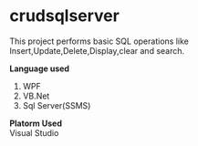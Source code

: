 # crudsqlserver

This project performs basic SQL operations like Insert,Update,Delete,Display,clear and search.<br />

**Language used**<br />
1. WPF<br />
2. VB.Net<br />
3. Sql Server(SSMS)<br />

**Platorm Used**<br />
Visual Studio
